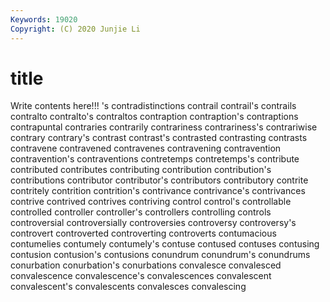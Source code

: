 ```yaml
---
Keywords: 19020
Copyright: (C) 2020 Junjie Li
---
```


# title

Write contents here!!!
's 
contradistinctions 
contrail 
contrail's 
contrails 
contralto 
contralto's
contraltos 
contraption 
contraption's 
contraptions 
contrapuntal 
contraries 
contrarily 
contrariness 
contrariness's 
contrariwise
contrary 
contrary's 
contrast 
contrast's 
contrasted 
contrasting 
contrasts 
contravene 
contravened 
contravenes
contravening 
contravention 
contravention's 
contraventions 
contretemps 
contretemps's 
contribute 
contributed 
contributes 
contributing
contribution 
contribution's 
contributions 
contributor 
contributor's 
contributors 
contributory 
contrite 
contritely 
contrition
contrition's 
contrivance 
contrivance's 
contrivances 
contrive 
contrived 
contrives 
contriving 
control 
control's
controllable 
controlled 
controller 
controller's 
controllers 
controlling 
controls 
controversial 
controversially 
controversies
controversy 
controversy's 
controvert 
controverted 
controverting 
controverts 
contumacious 
contumelies 
contumely 
contumely's
contuse 
contused 
contuses 
contusing 
contusion 
contusion's 
contusions 
conundrum 
conundrum's 
conundrums
conurbation 
conurbation's 
conurbations 
convalesce 
convalesced 
convalescence 
convalescence's 
convalescences 
convalescent 
convalescent's
convalescents 
convalesces 
convalescing 
